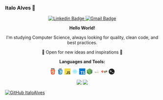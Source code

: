 ### Italo Alves :rocket:

<p align="center">
  <a href="https://www.linkedin.com/in/italo-alves-48b9b897/" target="_blank" alt="Linkedin" rel="noopener">
    <img src="https://img.shields.io/badge/Linkedin-0077B5?style=for-the-badge&logo=linkedin&logoColor=white&link=https://www.linkedin.com/in/italo-alves-48b9b897" alt="Linkedin Badge" />
  </a>
  
  <a href="mailto:italo8883@gmail.com">
    <img src="https://img.shields.io/badge/Gmail-D14836?style=for-the-badge&logo=gmail&logoColor=white&mailto:italo8883@gmail.com" alt="Gmail Badge" />
  </a>
</p>

<p align="center">
  <strong>Hello World!</strong>
</p>

<p align="center">I'm studying Computer Science, always looking for quality, clean code, and best practices.</p>
<p align="center">🧠 Open for new ideas and inspirations 🧠</p>

<p align="center"> <strong>Languages and Tools:</strong></p>

<p align="center">
  <code><img height="20" src="https://raw.githubusercontent.com/github/explore/80688e429a7d4ef2fca1e82350fe8e3517d3494d/topics/html/html.png" alt="HTML"></code>
  <code><img height="20" src="https://raw.githubusercontent.com/github/explore/80688e429a7d4ef2fca1e82350fe8e3517d3494d/topics/css/css.png" alt="CSS"></code>
  <code><img height="20" src="https://raw.githubusercontent.com/github/explore/80688e429a7d4ef2fca1e82350fe8e3517d3494d/topics/javascript/javascript.png" alt="JavaScript"></code>
  <code><img height="20" src="https://raw.githubusercontent.com/github/explore/80688e429a7d4ef2fca1e82350fe8e3517d3494d/topics/react/react.png" alt="React"></code>
  <code><img height="20" src="https://raw.githubusercontent.com/github/explore/80688e429a7d4ef2fca1e82350fe8e3517d3494d/topics/typescript/typescript.png" alt="TypeScript"></code>
  <code><img height="20" src="https://raw.githubusercontent.com/github/explore/80688e429a7d4ef2fca1e82350fe8e3517d3494d/topics/nodejs/nodejs.png" alt="NodeJS"></code>
  <code><img height="20" src="https://raw.githubusercontent.com/github/explore/80688e429a7d4ef2fca1e82350fe8e3517d3494d/topics/mysql/mysql.png" alt="MySQL"></code>
  <code><img height="20" src="https://raw.githubusercontent.com/github/explore/80688e429a7d4ef2fca1e82350fe8e3517d3494d/topics/git/git.png" alt="Git"></code>
  <code><img height="20" src="https://raw.githubusercontent.com/github/explore/80688e429a7d4ef2fca1e82350fe8e3517d3494d/topics/terminal/terminal.png" alt="Terminal"></code>
</p>

<p align="center">
  <img src="https://github-readme-stats.vercel.app/api/?username=Italo-Alves&show_icons=true&title_color=fff&icon_color=79ff97&text_color=9f9f9f&bg_color=151515" />
  <img src="https://github-readme-stats.vercel.app/api/top-langs/?username=Italo-Alves&langs_count=8&title_color=fff&icon_color=79ff97&text_color=9f9f9f&bg_color=151515" />
</p>

[![GitHub ItaloAlves](https://img.shields.io/github/followers/ItaloAlves?label=follow&style=social)](https://github.com/Italo-Alves)

<!--
**Italo-Alves** is a ✨ _special_ ✨ repository because its `README.md` (this file) appears on your GitHub profile.

Here are some ideas to get you started:

- 🔭 I’m currently working on ...
- 🌱 I’m currently learning ...
- 👯 I’m looking to collaborate on ...
- 🤔 I’m looking for help with ...
- 💬 Ask me about ...
- 📫 How to reach me: ...
- 😄 Pronouns: ...
- ⚡ Fun fact: ...
-->

